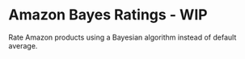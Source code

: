 # Amazon Bayes Ratings - WIP

Rate Amazon products using a Bayesian algorithm instead of default average.
